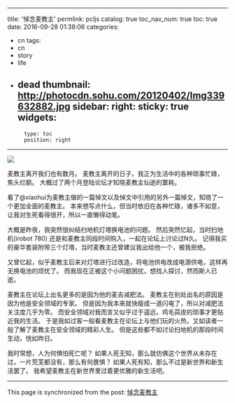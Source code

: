 
---
title: '悼念麦教主'
permlink: pcljs
catalog: true
toc_nav_num: true
toc: true
date: 2016-09-28 01:38:06
categories:
- cn
tags:
- cn
- story
- life
- dead
thumbnail: http://photocdn.sohu.com/20120402/Img339632882.jpg
sidebar:
    right:
        sticky: true
widgets:
    -
        type: toc
        position: right
---


![](http://photocdn.sohu.com/20120402/Img339632882.jpg)

麦教主离开我们也有数月。
麦教主离开的日子，我正为生活中的各种琐事忙碌，焦头烂额。
大概过了两个月登陆论坛才知晓麦教主仙逝的噩耗。

看了@xiaohui为麦教主做的一篇悼文以及悼文中引用的另外一篇悼文，知晓了一个更加全面的麦教主。
本来想写点什么，但当时依旧在各种忙碌，诸多不如意，让我对生死看得很开，所以一直懒得动笔。

大概是昨夜，我突然很纠结扫地机灯塔换电池的问题。
然后突然忆起，当时扫地机(irobot 780) 还是和麦教主同段时间购入，一起在论坛上讨论过N久。 记得我买的豪华套装附带三个灯塔，当时麦教主还曾建议我出给他一个，被我拒绝。

又曾忆起，似乎麦教主后来对灯塔进行过改造，将电池供电改成电源供电，这样再无换电池的烦忧了。
而我现在正被这个小问题困扰，想找人探讨，然而斯人已逝。

麦教主在论坛上出名更多的是因为他的麦吉减肥法。
麦教主在别处出名的原因是因为他是安全领域的专家。
但是因为我本来就快瘦成一道闪电了，所以对减肥法关注度几乎为零。
而安全领域对我而言又似乎过于遥远，鸡毛蒜皮的琐事才更贴近我的生活。
于是我如过客一般看麦教主在论坛上与他们玩的火热，又如读者一般了解了麦教主在安全领域的精彩人生。
但是这些都不如讨论扫地机的那段时间生动，恍如昨日。

我时常想，人为何惧怕死亡呢？
如果人死无知，那么就仿佛这个世界从未存在过，一片荒芜都没有，那么有何畏惧？
如果人死有知，那么不过是新世界和新生活罢了。
我希望麦教主在新世界里过着更优雅的新生活吧。

- - -

This page is synchronized from the post: [悼念麦教主](https://steemit.com/@oflyhigh/pcljs)

